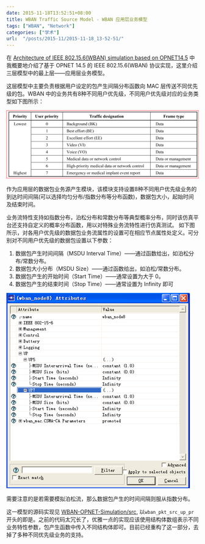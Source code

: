 ```yaml
---
date: 2015-11-18T13:52:51+08:00
title: WBAN Traffic Source Model - WBAN 应用层业务模型
tags: ["WBAN", "Network"]
categories: ["学术"]
url:  "/posts/2015-11/2015-11-18_13-52-51/"
---
```


在 [Architecture of IEEE 802.15.6(WBAN) simulation based on OPNET14.5](http://blog.yuanbin.me/posts/2014/06/architecture-of-ieee-802156-simulation-based-on-opnet145.html) 中我概要地介绍了基于 OPNET 14.5 的 IEEE 802.15.6(WBAN) 协议实现，这里介绍三层模型中的最上层——应用层业务模型。

这层模型中主要负责根据用户设定的包产生间隔分布函数向 MAC 层传送不同优先级的包。WBAN 中的业务共有8种不同用户优先级，不同用户优先级对应的业务类型如下图所示：

![WBAN-User Priority Mapping](/pictures/misc/wban_traffic_up8.png)

作为应用层的数据包业务源产生模块，该模块支持设置8种不同用户优先级业务的到达时间间隔(可以选择均匀分布/指数分布等分布函数)，数据包大小，起始时间及结束时间。

业务流特性支持如指数分布，泊松分布和常数分布等典型概率分布，同时该仿真平台还支持自定义的概率分布函数，用以对特殊业务流特性进行仿真测试。
如下图所示，对各用户优先级的数据包业务流属性的设置可在相应节点属性处定义。可分别对不同用户优先级的数据包设置以下参数：

1. 数据包产生时间间隔（MSDU Interval Time）——通过函数给出，如泊松分布/常数分布。
2. 数据包大小分布（MSDU Size）——通过函数给出，如泊松/常数分布。
3. 数据包产生的开始时间（Start Time）——通常设置为大于 0。
4. 数据包产生的结束时间（Stop Time）——通常设置为 Infinity 即可

![Traffic Attributes Setting](/pictures/misc/wban_traffic_attr_up.png)

需要注意的是若需要模拟泊松流，那么数据包产生的时间间隔则服从指数分布。

这一模型的源码实现见 [WBAN-OPNET-Simulation/src](https://github.com/billryan/WBAN-OPNET-Simulation/tree/master/src), 以`wban_pkt_src_up_pr` 开头的即是。之前的代码太冗长了，优雅一点的实现应该使用结构体数组表示不同业务特性参数，包产生函数中传入不同结构体即可。目前已经重构了这一部分，去掉了多种不同优先级业务的支持。